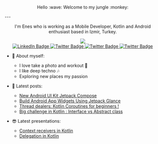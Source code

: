 <p style="text-align: center;">Hello :wave: Welcome to my jungle :monkey:</p>
---

<p style="text-align: center;">I'm Enes who is working as  a Mobile Developer, Kotlin and Android enthusiast based in Izmir, Turkey.</p>

<div id="badges" style="text-align: center;">
  <a href="https://www.linkedin.com/in/eneszor/" >
    <img src="https://komarev.com/ghpvc/?username=enofeb"/>
  </a>
</div>

<div id="badges" style="text-align: center;">
  <a href="https://www.linkedin.com/in/eneszor/" >
    <img src="https://img.shields.io/badge/LinkedIn-blue?style=for-the-badge&logo=linkedin&logoColor=white" alt="LinkedIn Badge"/>
  </a>
  <a href="https://medium.com/@enofeb">
    <img src="https://img.shields.io/badge/Medium-12100E?style=for-the-badge&logo=medium&logoColor=white" alt="Twitter Badge"/>
  </a>
  <a href="https://twitter.com/eneszorr">
    <img src="https://img.shields.io/badge/Twitter-blue?style=for-the-badge&logo=twitter&logoColor=white" alt="Twitter Badge"/>
  </a>
    <a href="https://www.instagram.com/eneszorr/">
    <img src="https://img.shields.io/badge/Instagram-E4405F?style=for-the-badge&logo=instagram&logoColor=white" alt="Twitter Badge"/>
  </a>
</div>

- 🤩 About myself:
	- I love take a photo and workout 💪
	- I like deep techno 🎶 
	- Exploring new places my passion


- 📰  Latest posts:
	- [New Android UI Kit Jetpack Compose](https://medium.com/trendyol-tech/new-android-ui-kit-jetpack-compose-c68e9df92f1a)
	- [Build Android App Widgets Using Jetpack Glance](https://medium.com/better-programming/android-jetpack-glance-for-app-widgets-bd7a704624ba)
	- [Thread dealers: Kotlin Coroutines for beginners !](https://medium.com/@enofeb/thread-dealers-kotlin-coroutines-for-beginners-74a9c732d6d2)
	- [Big challenge in Kotlin : Interface vs Abstract class](https://medium.com/@enofeb/big-challenge-in-kotlin-interface-vs-abstract-class-520cc234e7c1)
	
- 😎  Latest presentations:
	- [Context receivers in Kotlin ](https://drive.google.com/file/d/1lGip4SXcbZPyKSrY3YFpmR0YJiUaGV55/view?usp=sharing)
	- [Delegation in Kotlin](https://drive.google.com/file/d/1W5cXjvTdKj4D8FaB4BqloJL4Rq5LAKyt/view?usp=sharing)
